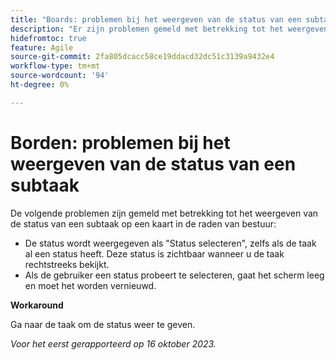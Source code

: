 ```yaml
---
title: "Boards: problemen bij het weergeven van de status van een subtaak"
description: "Er zijn problemen gemeld met betrekking tot het weergeven van de status van een subtaak op een kaart in de raden."
hidefromtoc: true
feature: Agile
source-git-commit: 2fa805dcacc58ce19ddacd32dc51c3139a9432e4
workflow-type: tm+mt
source-wordcount: '94'
ht-degree: 0%

---
```



# Borden: problemen bij het weergeven van de status van een subtaak

De volgende problemen zijn gemeld met betrekking tot het weergeven van de status van een subtaak op een kaart in de raden van bestuur:

* De status wordt weergegeven als &quot;Status selecteren&quot;, zelfs als de taak al een status heeft. Deze status is zichtbaar wanneer u de taak rechtstreeks bekijkt.
* Als de gebruiker een status probeert te selecteren, gaat het scherm leeg en moet het worden vernieuwd.

**Workaround**

Ga naar de taak om de status weer te geven.

_Voor het eerst gerapporteerd op 16 oktober 2023._
